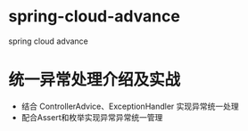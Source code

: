 # spring-cloud-advance
spring cloud advance


# 统一异常处理介绍及实战
- 结合 ControllerAdvice、ExceptionHandler 实现异常统一处理
- 配合Assert和枚举实现异常异常统一管理
